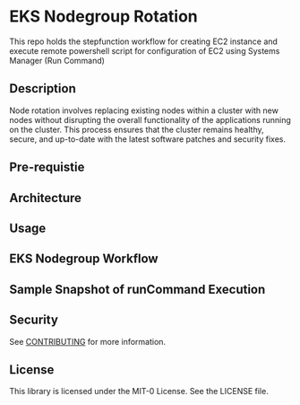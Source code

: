 # EKS Nodegroup Rotation

This repo holds the stepfunction workflow for creating EC2 instance and execute remote powershell script for configuration of EC2 using Systems Manager (Run Command)

## Description
Node rotation involves replacing existing nodes within a cluster with new nodes without disrupting the overall functionality of the applications running on the cluster. This process ensures that the cluster remains healthy, secure, and up-to-date with the latest software patches and security fixes.

## Pre-requistie


## Architecture


## Usage

## EKS Nodegroup Workflow


## Sample Snapshot of runCommand Execution


## Security

See [CONTRIBUTING](CONTRIBUTING.md#security-issue-notifications) for more information.

## License

This library is licensed under the MIT-0 License. See the LICENSE file.

